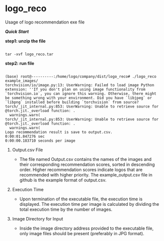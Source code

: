 # logo_reco
Usage of logo recommendation exe file

***Quick Start***

**step1: unzip the file**
<pre>
<code>
tar -xvf logo_reco.tar
</code></pre>

**step2: run file**
<pre>
<code>
(base) root@----------:/home/logo/company/dist/logo_reco# ./logo_reco example_images/
torchvision/io/image.py:13: UserWarning: Failed to load image Python extension: ''If you don't plan on using image functionality from `torchvision.io`, you can ignore this warning. Otherwise, there might be something wrong with your environment. Did you have `libjpeg` or `libpng` installed before building `torchvision` from source?
torch/_jit_internal.py:853: UserWarning: Unable to retrieve source for @torch.jit._overload function: <function _DenseLayer.forward at 0x7f787c339550>.
  warnings.warn(
torch/_jit_internal.py:853: UserWarning: Unable to retrieve source for @torch.jit._overload function: <function _DenseLayer.forward at 0x7f787c352820>.
  warnings.warn(
Logo recommendation result is save to output.csv.
0:00:01.847276 sec
0:00:00.183710 seconds per image
</code></pre>

1. Output.csv File
   - The file named Output.csv contains the names of the images and their corresponding recommendation scores, sorted in descending order. Higher recommendation scores indicate logos that are recommended with higher priority. The example_output.csv file in github is the example format of output.csv.

2. Execution Time
   - Upon termination of the executable file, the execution time is displayed. The execution time per image is calculated by dividing the total execution time by the number of images.

3. Image Directory for Input
   - Inside the image directory address provided to the executable file, only image files should be present (preferably in JPG format).


